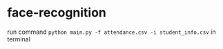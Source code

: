 # face-recognition

run command ```python main.py -f attendance.csv -i student_info.csv``` in terminal
